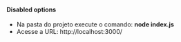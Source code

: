 #### Disabled options

- Na pasta do projeto execute o comando: **node index.js**
- Acesse a URL: http://localhost:3000/

